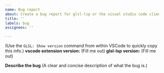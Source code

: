 ```yaml
---
name: Bug report
about: Create a bug report for glsl-lsp or the visual studio code client extension
title: ''
labels: bug
assignees: ''

---
```


(Use the `GLSL: Show version` command from within VSCode to quickly copy this info.)
**vscode extension version:** (Fill me out)
**glsl-lsp version:** (Fill me out)

**Describe the bug**
(A clear and concise description of what the bug is.)
